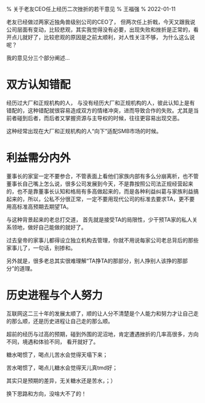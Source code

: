 % 关于老友CEO任上经历二次挫折的若干意见
% 王福强
% 2022-01-11

老友已经做过两家近独角兽级别公司的CEO了， 但两次任上折戟，今天又跟我说公司层面有变动，比较悲观，其实我觉得没有必要，出现失败和挫折是正常的，看开点儿就好了，比较悲观的原因是之前太顺利，对人性关注不够， 为什么这么说呢？

我的意见分三个部分阐述...

# 双方认知错配

经历过大厂和正规机构的人， 与没有经历大厂和正规机构的人，彼此认知上是有错配的，这种错配就很容易造成双方的情绪冲突，进而导致合作的失败。尤其是当前者碰到后者，而后者又掌握资源与主导权的时候，往往更容易出现交恶。

这种经常出现在大厂和正规机构的人“向下”适配SMB市场的时候。


# 利益需分内外

董事长的家室一定不要参合，不管表面上看他们家族内部有多么分崩离析，也不管董事长自己嘴上怎么说，很多公司发展到今天，不是靠按照公司法正规经营起来的，也不是靠董事长认知和格局有多高做起来的，而是各种利益纠葛与家族利益搞起来的，所以，公私不分很正常，一定不要用现代公司的标准去要求TA，更不要用高标准高预期去期望TA。

与这种背景起来的老总打交道， 首先就是接受TA的局限性，少干预TA家的私人关系领地，做好自己能做的就好了。

过去皇帝的家事儿都得设立独立机构去管理，你就不用说每家公司老总背后的那些家事儿了，一句话，别掺和。

另外就是，很多老总其实很难理解“TA挣TA的那部分，别人挣别人该挣的那部分”的道理。

# 历史进程与个人努力

互联网这二三十年的发展太顺了，顺的让人分不清楚是个人能力和努力才让自己走的那么顺，还是历史进程让自己走的那么顺。

超前的经历与过高的预期，碰到外围的泥沼地，肯定遭遇挫折的几率高很多，方向不同，境遇和体验不同， 看开就好了。

糖水喝惯了，喝点儿苦水会觉得天塌下来；

苦水喝惯了，喝点儿糖水会觉得天儿真tmd好；

其实只是预期的差异，无关糖水还是苦水，；）

换下思路和方向，没啥大不了的！




